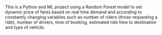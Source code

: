 This is a Python and ML project using a Random Forest model to set dynamic price of fares based on real time demand and according to constantly changing variables such as number of riders (those requesting a ride), number of drivers, time of booking, estimated ride time to destination and type of vehicle.
